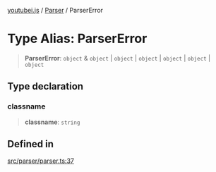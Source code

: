 [youtubei.js](../../../README.md) / [Parser](../README.md) / ParserError

# Type Alias: ParserError

> **ParserError**: `object` & `object` \| `object` \| `object` \| `object` \| `object` \| `object`

## Type declaration

### classname

> **classname**: `string`

## Defined in

[src/parser/parser.ts:37](https://github.com/LuanRT/YouTube.js/blob/eb21af33db708f0355f4fb15881f5d4fabc7b06c/src/parser/parser.ts#L37)
